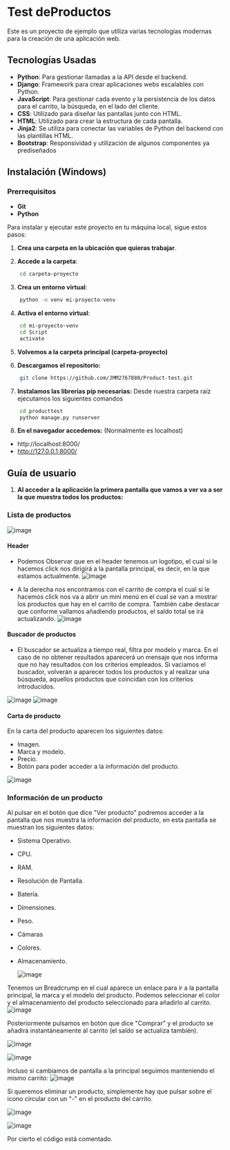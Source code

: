 # Test deProductos

Este es un proyecto de ejemplo que utiliza varias tecnologías modernas para la creación de una aplicación web.

## Tecnologías Usadas

- **Python**: Para gestionar llamadas a la API desde el backend.
- **Django**: Framework para crear aplicaciones webs escalables con Python.
- **JavaScript**: Para gestionar cada evento y la persistencia de los datos para el carrito, la búsqueda, en el lado del cliente.
- **CSS**: Utilizado para diseñar las pantallas junto con HTML.
- **HTML**: Utilizado para crear la estructura de cada pantalla.
- **Jinja2**: Se utiliza para conectar las variables de Python del backend con las plantillas HTML.
- **Bootstrap**: Responsividad y utilización de algunos componentes ya prediseñados

## Instalación (Windows)

### Prerrequisitos
- **Git**
- **Python**

Para instalar y ejecutar este proyecto en tu máquina local, sigue estos pasos:

1. **Crea una carpeta en la ubicación que quieras trabajar**.

2. **Accede a la carpeta**:
```bash
    cd carpeta-proyecto
```

3. **Crea un entorno virtual**:
```bash
    python -m venv mi-proyecto-venv
```

4. **Activa el entorno virtual**:
```bash
    cd mi-proyecto-venv
    cd Script
    activate
```

5. **Volvemos a la carpeta principal (carpeta-proyecto)**

6. **Descargamos el repositorio:**
```bash
    git clone https://github.com/JMM2767880/Product-test.git
```

7. **Instalamos las librerías pip necesarias:**
   Desde nuestra carpeta raíz ejecutamos los siguientes comandos
```bash
    cd producttest
    python manage.py runserver
```

8. **En el navegador accedemos:** (Normalmente es localhost)
- http://localhost:8000/
- http://127.0.0.1:8000/

## Guía de usuario

1. **Al acceder a la aplicación la primera pantalla que vamos a ver va a ser la que muestra todos los productos:**

### Lista de productos

![image](https://github.com/user-attachments/assets/4b179a64-a029-4235-9b38-3ff93b5a16f8)

#### Header
- Podemos Observar que en el header tenemos un logotipo, el cual si le hacemos click nos dirigirá a la pantalla principal, es decir, en la que estamos actualmente.
![image](https://github.com/user-attachments/assets/bd3cd541-12bf-48d2-b3cd-261150fb3d9e)

- A la derecha nos encontramos con el carrito de compra el cual si le hacemos click nos va a abrir un mini menú en el cual se van a mostrar los productos que hay en el carrito de compra. También cabe destacar que conforme vallamos añadiendo productos, el saldo total se irá actualizando.
  ![image](https://github.com/user-attachments/assets/e97329fd-817c-4849-bed8-33283a9f130f)

#### Buscador de productos
- El buscador se actualiza a tiempo real, filtra por modelo y marca. En el caso de no obtener resultados aparecerá un mensaje que nos informa que no hay resultados con los criterios empleados. Si vaciamos el buscador, volverán a aparecer todos los productos y al realizar una búsqueda, aquellos productos que coincidan con los criterios introducidos.

![image](https://github.com/user-attachments/assets/6e32abae-d7ec-45c9-bb20-30df16fb3b60)
![image](https://github.com/user-attachments/assets/778b0152-0856-4d08-8738-7c20b6de32ee)

#### Carta de producto
En la carta del producto aparecen los siguientes datos:
- Imagen.
- Marca y modelo.
- Precio.
- Botón para poder acceder a la información del producto.

![image](https://github.com/user-attachments/assets/fb12c2a4-8076-47cb-8e79-98cb53febb88)

### Información de un producto
Al pulsar en el botón que dice "Ver producto" podremos acceder a la pantalla que nos muestra la información del producto, en esta pantalla se muestran los siguientes datos:
- Sistema Operativo.
- CPU.
- RAM.
- Resolución de Pantalla.
- Batería.
- Dimensiones.
- Peso.
- Cámaras
- Colores.
- Almacenamiento.

  ![image](https://github.com/user-attachments/assets/9356ae14-f0dd-426c-8d4c-077bdfdf76cb)

Tenemos un Breadcrump en el cual aparece un enlace para ir a la pantalla principal, la marca y el modelo del producto.
Podemos seleccionar el color y el almacenamiento del producto seleccionado para añadirlo al carrito.
![image](https://github.com/user-attachments/assets/df8b413f-7ad2-4f4a-a464-7785eadf4cf8)

Posteriormente pulsamos en botón que dice "Comprar" y el producto se añadirá instantáneamente al carrito (el saldo se actualiza también).

![image](https://github.com/user-attachments/assets/c777c363-08f8-49f7-bb39-d716da9692db)

![image](https://github.com/user-attachments/assets/edf8d23e-03ac-46f0-8cdd-4a16ff1b4a43)

Incluso si cambiamos de pantalla a la principal seguimos manteniendo el mismo carrito:
![image](https://github.com/user-attachments/assets/477782cb-b018-4c47-b688-f627f1487681)

Si queremos eliminar un producto, simplemente hay que pulsar sobre el icono circular con un "-" en el producto del carrito.

![image](https://github.com/user-attachments/assets/f02843df-0543-49b9-a37b-0cc81f5e67e1)

![image](https://github.com/user-attachments/assets/151be0b2-6510-4969-8d85-9424447a2e1c)

Por cierto el código está comentado.












  






